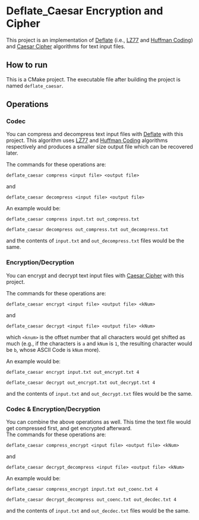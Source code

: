 # Deflate_Caesar Encryption and Cipher
This project is an implementation of [Deflate](https://en.wikipedia.org/wiki/Deflate#Encoder/compressor) 
(i.e., [LZ77](https://en.wikipedia.org/wiki/LZ77_and_LZ78) and [Huffman Coding](https://en.wikipedia.org/wiki/Huffman_coding)) and 
[Caesar Cipher](https://en.wikipedia.org/wiki/Caesar_cipher) algorithms for text input files. 

## How to run
This is a CMake project. The executable file after building the project is named `deflate_caesar`.

## Operations

### Codec
You can compress and decompress text input files with [Deflate](https://en.wikipedia.org/wiki/Deflate#Encoder/compressor) with this project.
This algorithm uses [LZ77](https://en.wikipedia.org/wiki/LZ77_and_LZ78) and [Huffman Coding](https://en.wikipedia.org/wiki/Huffman_coding) algorithms respectively and produces a smaller size output file which can be recovered later.

The commands for these operations are:

    deflate_caesar compress <input file> <output file>

and

    deflate_caesar decompress <input file> <output file>


An example would be:

    deflate_caesar compress input.txt out_compress.txt

    deflate_caesar decompress out_compress.txt out_decompress.txt

and the contents of `input.txt` and `out_decompress.txt` files would be the same.

### Encryption/Decryption
You can encrypt and decrypt text input files with [Caesar Cipher](https://en.wikipedia.org/wiki/Caesar_cipher) with this project.

The commands for these operations are:

    deflate_caesar encrypt <input file> <output file> <kNum>

and

    deflate_caesar decrypt <input file> <output file> <kNum>

which `<knum>` is the offset number that all characters would get shifted as much
(e.g., if the characters is `a` and `kNum` is `1`, the resulting character would be `b`, whose ASCII Code is `kNum` more).

An example would be:

    deflate_caesar encrypt input.txt out_encrypt.txt 4

    deflate_caesar decrypt out_encrypt.txt out_decrypt.txt 4

and the contents of `input.txt` and `out_decrypt.txt` files would be the same.

### Codec & Encryption/Decryption
You can combine the above operations as well. This time the text file would get compressed first, and get encrypted afterward.  
The commands for these operations are:

    deflate_caesar compress_encrypt <input file> <output file> <kNum>

and

    deflate_caesar decrypt_decompress <input file> <output file> <kNum>

An example would be:

    deflate_caesar compress_encrypt input.txt out_coenc.txt 4

    deflate_caesar decrypt_decompress out_coenc.txt out_decdec.txt 4

and the contents of `input.txt` and `out_decdec.txt` files would be the same.
